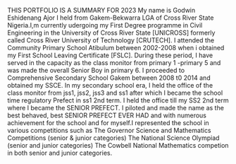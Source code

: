 THIS PORTFOLIO IS A SUMMARY FOR 2023 My name is Godwin Eshidenang Ajor I held from Gakem-Bekwarra LGA of Cross River State Nigeria.I,m currently udergoing my First Degree programme in Civil Engineering in the University of Cross River State [UNICROSS] formerly called Cross River University of Technology [CRUTECH]. I attended the Community Primary School Atibulum between 2002-2008 when i obtained my First School Leaving Certificate [FSLC]. During these period, I have served in the capacity as the class monitor from primary 1 -primary 5 and was made the overall Senior Boy in primary 6. I proceeded to Comprehensive Secondary School Gakem between 2008 t0 2014 and obtained my SSCE. In my secondary school era, I held the office of the class monitor from jss1, jss2, jss3 and ss1 after which I became the school time regulatory Prefect in ss1 2nd term. I held the office till my SS2 2nd term where I became the SENIOR PREFECT. I piloted and made the name as the best behaved, best SENIOR PREFECT EVER HAD and with numerous achievement for the school and for myself.I represented the school in various competitions such as The Governor Science and Mathematics Competitions (senior & junior categories) The National Science Olympiad (senior and junior categories) The Cowbell National Mathematics competion in both senior and junior categories.
